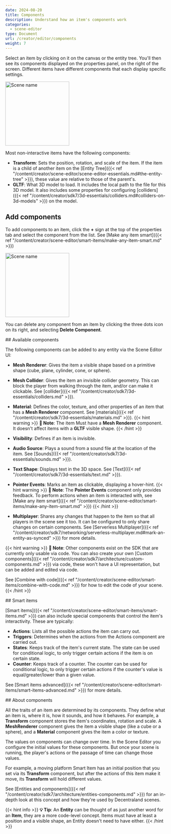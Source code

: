 ```yaml
---
date: 2024-08-20
title: Components
description: Understand how an item's components work
categories:
  - scene-editor
type: Document
url: /creator/editor/components
weight: 7
---
```


Select an item by clicking on it on the canvas or the entity tree. You'll then see its components displayed on the properties panel, on the right of the screen. Different items have different components that each display specific settings.

<img src="/images/editor/components-in-editor.png" alt="Scene name" width="200"/>

Most non-interactive items have the following components:

- **Transform**: Sets the position, rotation, and scale of the item. If the item is a child of another item on the [Entity Tree]({{< ref "/content/creator/scene-editor/scene-editor-essentials.md#the-entity-tree" >}}), these value are relative to those of the parent's.
- **GLTF**: What 3D model to load. It includes the local path to the file for this 3D model. It also includes some properties for configuring [colliders]({{< ref "/content/creator/sdk7/3d-essentials/colliders.md#colliders-on-3d-models" >}}) on the model.

## Add components

To add components to an item, click the **+** sign at the top of the properties tab and select the component from the list. See [Make any item smart]({{< ref "/content/creator/scene-editor/smart-items/make-any-item-smart.md" >}})

<img src="/images/editor/add-component.png" alt="Scene name" width="200"/>

You can delete any component from an item by clicking the three dots icon on its right, and selecting **Delete Component**.

## Available components

The following components can be added to any entity via the Scene Editor UI:

- **Mesh Renderer**: Gives the item a visible shape based on a primitive shape (cube, plane, cylinder, cone, or sphere).
- **Mesh Collider**: Gives the item an invisible collider geometry. This can block the player from walking through the item, and/or can make it clickable. See [collider]({{< ref "/content/creator/sdk7/3d-essentials/colliders.md" >}}).
- **Material**: Defines the color, texture, and other properties of an item that has a **Mesh Renderer** component. See [materials]({{< ref "/content/creator/sdk7/3d-essentials/materials.md" >}}).
  {{< hint warning >}}
  **📔 Note**: The item Must have a **Mesh Renderer** component. It doesn't affect items with a **GLTF** visible shape.
  {{< /hint >}}

- **Visibility**: Defines if an item is invisible.

- **Audio Source**: Plays a sound from a sound file at the location of the item. See [Sounds]({{< ref "/content/creator/sdk7/3d-essentials/sounds.md" >}}).
- **Text Shape**: Displays text in the 3D space. See [Text]({{< ref "/content/creator/sdk7/3d-essentials/text.md" >}}).
- **Pointer Events**: Marks an item as clickable, displaying a hover-hint.
  {{< hint warning >}}
  **📔 Note**: The **Pointer Events** component only provides feedback. To perform actions when an item is interacted with, see [Make any item smart]({{< ref "/content/creator/scene-editor/smart-items/make-any-item-smart.md" >}})
  {{< /hint >}}

- **Multiplayer**: Shares any changes that happen to the item so that all players in the scene see it too. It can be configured to only share changes on certain components. See [Serverless Multiplayer]({{< ref "/content/creator/sdk7/networking/serverless-multiplayer.md#mark-an-entity-as-synced" >}}) for more details.

{{< hint warning >}}
**📔 Note**: Other components exist on the SDK that are currently only usable via code. You can also create your own [Custom components]({{< ref "/content/creator/sdk7/architecture/custom-components.md" >}}) via code, these won't have a UI representation, but can be added and edited via code.

See [Combine with code]({{< ref "/content/creator/scene-editor/smart-items/combine-with-code.md" >}}) for how to edit the code of your scene.
{{< /hint >}}

## Smart items

[Smart items]({{< ref "/content/creator/scene-editor/smart-items/smart-items.md" >}}) can also include special components that control the item's interactivity. These are typically:

- **Actions**: Lists all the possible actions the item can carry out.
- **Triggers**: Determines when the actions from the Actions component are carried out.
- **States**: Keeps track of the item's current state. The state can be used for conditional logic, to only trigger certain actions if the item is on certain state.
- **Counter**: Keeps track of a counter. The counter can be used for conditional logic, to only trigger certain actions if the counter's value is equal/greater/lower than a given value.

See [Smart items advanced]({{< ref "/content/creator/scene-editor/smart-items/smart-items-advanced.md" >}}) for more details.

## About components

All the traits of an item are determined by its components. They define what an item is, where it is, how it sounds, and how it behaves. For example, a **Transform** component stores the item's coordinates, rotation and scale. A **MeshRenderer** component gives the item a visible shape (like a cube or a sphere), and a **Material** component gives the item a color or texture.

The values on components can change over time. In the Scene Editor you configure the initial values for these components. But once your scene is running, the player's actions or the passage of time can change those values.

For example, a moving platform Smart Item has an initial position that you set via its **Transform** component, but after the actions of this item make it move, its **Transform** will hold different values.

See [Entities and components]({{< ref "/content/creator/sdk7/architecture/entities-components.md" >}}) for an in-depth look at this concept and how they're used by Decentraland scenes.

{{< hint info >}}
**💡 Tip**: An **Entity** can be thought of as just another word for an **Item**, they are a more code-level concept. Items must have at least a position and a visible shape, an Entity doesn't need to have either.
{{< /hint >}}
